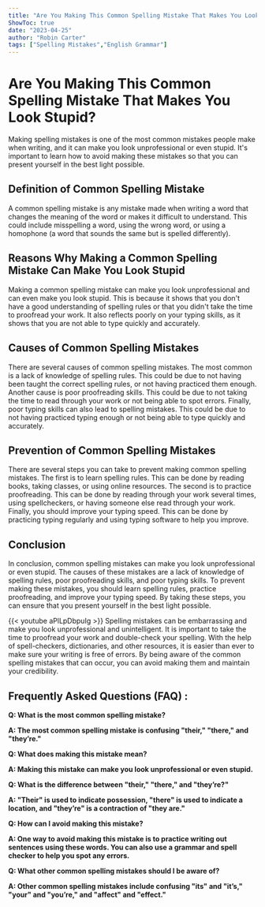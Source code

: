 ```yaml
---
title: "Are You Making This Common Spelling Mistake That Makes You Look Stupid?"
ShowToc: true 
date: "2023-04-25"
author: "Robin Carter" 
tags: ["Spelling Mistakes","English Grammar"]
---
```

# Are You Making This Common Spelling Mistake That Makes You Look Stupid?

Making spelling mistakes is one of the most common mistakes people make when writing, and it can make you look unprofessional or even stupid. It's important to learn how to avoid making these mistakes so that you can present yourself in the best light possible.

## Definition of Common Spelling Mistake

A common spelling mistake is any mistake made when writing a word that changes the meaning of the word or makes it difficult to understand. This could include misspelling a word, using the wrong word, or using a homophone (a word that sounds the same but is spelled differently).

## Reasons Why Making a Common Spelling Mistake Can Make You Look Stupid

Making a common spelling mistake can make you look unprofessional and can even make you look stupid. This is because it shows that you don't have a good understanding of spelling rules or that you didn't take the time to proofread your work. It also reflects poorly on your typing skills, as it shows that you are not able to type quickly and accurately.

## Causes of Common Spelling Mistakes

There are several causes of common spelling mistakes. The most common is a lack of knowledge of spelling rules. This could be due to not having been taught the correct spelling rules, or not having practiced them enough. Another cause is poor proofreading skills. This could be due to not taking the time to read through your work or not being able to spot errors. Finally, poor typing skills can also lead to spelling mistakes. This could be due to not having practiced typing enough or not being able to type quickly and accurately.

## Prevention of Common Spelling Mistakes

There are several steps you can take to prevent making common spelling mistakes. The first is to learn spelling rules. This can be done by reading books, taking classes, or using online resources. The second is to practice proofreading. This can be done by reading through your work several times, using spellcheckers, or having someone else read through your work. Finally, you should improve your typing speed. This can be done by practicing typing regularly and using typing software to help you improve.

## Conclusion

In conclusion, common spelling mistakes can make you look unprofessional or even stupid. The causes of these mistakes are a lack of knowledge of spelling rules, poor proofreading skills, and poor typing skills. To prevent making these mistakes, you should learn spelling rules, practice proofreading, and improve your typing speed. By taking these steps, you can ensure that you present yourself in the best light possible.

{{< youtube aPlLpDbpuIg >}} 
Spelling mistakes can be embarrassing and make you look unprofessional and unintelligent. It is important to take the time to proofread your work and double-check your spelling. With the help of spell-checkers, dictionaries, and other resources, it is easier than ever to make sure your writing is free of errors. By being aware of the common spelling mistakes that can occur, you can avoid making them and maintain your credibility.

## Frequently Asked Questions (FAQ) :
**Q: What is the most common spelling mistake?**

**A: The most common spelling mistake is confusing "their," "there," and "they’re."**

**Q: What does making this mistake mean?**

**A: Making this mistake can make you look unprofessional or even stupid.**

**Q: What is the difference between "their," "there," and "they’re?"**

**A: "Their" is used to indicate possession, "there" is used to indicate a location, and "they’re" is a contraction of "they are."**

**Q: How can I avoid making this mistake?**

**A: One way to avoid making this mistake is to practice writing out sentences using these words. You can also use a grammar and spell checker to help you spot any errors.**

**Q: What other common spelling mistakes should I be aware of?**

**A: Other common spelling mistakes include confusing "its" and "it’s," "your" and "you’re," and "affect" and "effect."**





